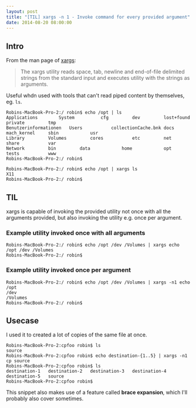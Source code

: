 ```yaml
---
layout: post
title: "[TIL] xargs -n 1 - Invoke command for every provided argument"
date: 2014-08-20 08:00:00
---
```


## Intro

From the man page of [xargs](http://unixhelp.ed.ac.uk/CGI/man-cgi?xargs):

> The xargs utility reads space, tab, newline and end-of-file delimited strings from the standard input and executes utility with the strings as arguments.

Useful whdn used with tools that can't read piped content by themselves, eg. `ls`.

```shell
Robins-MacBook-Pro-2:/ robin$ echo /opt | ls
Applications		System			cfg			dev			lost+found		private			tmp
Benutzerinformationen	Users			collectionCache.bnk	docs			mach_kernel		sbin			usr
Library			Volumes			cores			etc			net			share			var
Network			bin			data			home			opt			tests			www
Robins-MacBook-Pro-2:/ robin$
```

```shell
Robins-MacBook-Pro-2:/ robin$ echo /opt | xargs ls
X11
Robins-MacBook-Pro-2:/ robin$
```

## TIL

xargs is capable of invoking the provided utility not once with all the arguments provided, but also invoking the utility e.g. once per argument.

### Example utility invoked once with all arguments

```shell
Robins-MacBook-Pro-2:/ robin$ echo /opt /dev /Volumes | xargs echo
/opt /dev /Volumes
Robins-MacBook-Pro-2:/ robin$
```

### Example utility invoked once per argument

```shell
Robins-MacBook-Pro-2:/ robin$ echo /opt /dev /Volumes | xargs -n1 echo
/opt
/dev
/Volumes
Robins-MacBook-Pro-2:/ robin$
```

## Usecase

I used it to created a lot of copies of the same file at once.

```shell
Robins-MacBook-Pro-2:cpfoo robin$ ls
source
Robins-MacBook-Pro-2:cpfoo robin$ echo destination-{1..5} | xargs -n1 cp source
Robins-MacBook-Pro-2:cpfoo robin$ ls
destination-1	destination-2	destination-3	destination-4	destination-5	source
Robins-MacBook-Pro-2:cpfoo robin$
```

This snippet also makes use of a feature called **brace expansion**, which I'll probably also cover sometimes.
